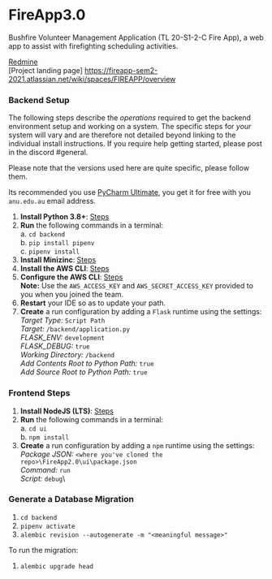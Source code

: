 # FireApp3.0

Bushfire Volunteer Management Application (TL 20-S1-2-C Fire App), a web app to assist with firefighting scheduling 
activities.

[Redmine](https://redmine.cecs.anu.edu.au/redmine/projects/bushfire-volunteer-management-application)\
[Project landing page] https://fireapp-sem2-2021.atlassian.net/wiki/spaces/FIREAPP/overview

### Backend Setup

The following steps describe the _operations_ required to get the backend environment setup and working on a system.
The specific steps for _your_ system will vary and are therefore not detailed beyond linking to the individual install
instructions. If  you require help getting started, please post in the discord #general.

Please note that the versions used here are quite specific, please follow them. 

Its recommended you use [PyCharm Ultimate](https://www.jetbrains.com/pycharm/download/), you get it for free with you
`anu.edu.au` email address. 

1. **Install Python 3.8+**: [Steps](https://www.python.org/downloads/)
2. **Run** the following commands in a terminal:\
    a. `cd backend`\
    b. `pip install pipenv`\
    c. `pipenv install`
3. **Install Minizinc**:  [Steps](https://www.minizinc.org/software.html)
4. **Install the AWS CLI**: [Steps](https://docs.aws.amazon.com/cli/latest/userguide/install-cliv2.html)
5. **Configure the AWS CLI**: [Steps](https://docs.aws.amazon.com/cli/latest/userguide/cli-configure-quickstart.html#cli-configure-quickstart-config)\
    **Note:** Use the `AWS_ACCESS_KEY` and `AWS_SECRET_ACCESS_KEY` provided to you when you joined the team. 
6. **Restart** your IDE so as to update your path. 
7. **Create** a run configuration by adding a `Flask` runtime using the settings:\
    _Target Type:_ `Script Path`\
    _Target:_ `/backend/application.py`\
    _FLASK_ENV:_ `development`\
    _FLASK_DEBUG:_ `true`\
    _Working Directory:_ `/backend`\
    _Add Contents Root to Python Path:_ `true`\
    _Add Source Root to Python Path:_ `true` 


### Frontend Steps

1. **Install NodeJS (LTS)**: [Steps](https://nodejs.org/en/download/)
2. **Run** the following commands in a terminal:\
    a. `cd ui`\
    b. `npm install`
3. **Create** a run configuration by adding a `npm` runtime using the settings:\
    _Package JSON:_ `<where you've cloned the repo>\FireApp2.0\ui\package.json`\
    _Command:_ `run`\
    _Script:_ `debug`\


### Generate  a Database Migration
1. `cd backend`
2. `pipenv activate`
3. `alembic revision --autogenerate -m "<meaningful message>"`

To run the migration: 
1. `alembic upgrade head`

